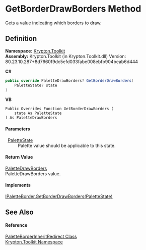 # GetBorderDrawBorders Method


Gets a value indicating which borders to draw.



## Definition
**Namespace:** <a href="79d2eac2-21f4-54ff-7552-b20c33c30600.md">Krypton.Toolkit</a>  
**Assembly:** Krypton.Toolkit (in Krypton.Toolkit.dll) Version: 80.23.10.287+8d7660f9dc5efd033fabe008ebfb904beab6d444

**C#**
``` C#
public override PaletteDrawBorders? GetBorderDrawBorders(
	PaletteState? state
)
```
**VB**
``` VB
Public Overrides Function GetBorderDrawBorders ( 
	state As PaletteState
) As PaletteDrawBorders
```



#### Parameters
<dl><dt>  <a href="93e626cd-00cf-240e-06c6-ab4d47e982ba.md">PaletteState</a></dt><dd>Palette value should be applicable to this state.</dd></dl>

#### Return Value
<a href="57c04dd4-2ce7-4f51-9b17-f9d26d39fa4e.md">PaletteDrawBorders</a>  
PaletteDrawBorders value.

#### Implements
<a href="ec99d2f1-e3ff-48ef-9678-44d510a46125.md">IPaletteBorder.GetBorderDrawBorders(PaletteState)</a>  


## See Also


#### Reference
<a href="32964b67-f363-f9a0-4165-4d8b1474a1e0.md">PaletteBorderInheritRedirect Class</a>  
<a href="79d2eac2-21f4-54ff-7552-b20c33c30600.md">Krypton.Toolkit Namespace</a>  
